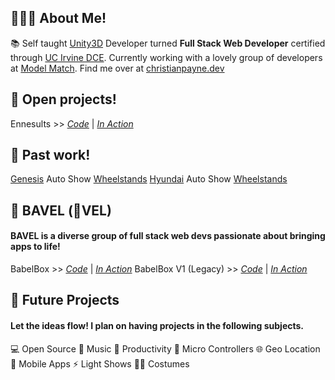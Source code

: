 ## 🙋🏻‍♂️ About Me!
 📚 Self taught [Unity3D](https://unity.com) Developer turned __Full Stack Web Developer__ certified through [UC Irvine DCE](https://ce.uci.edu/). 
 Currently working with a lovely group of developers at [Model Match](https://modelmatch.com/).
 Find me over at [christianpayne.dev](https://www.christianpayne.dev/)
## 🔨 Open projects!
 Ennesults >> *[Code](https://github.com/ChristianPayne/Ennesults)* | *[In Action](https://twitch.tv/ennegineer)*
## 🏡 Past work!
 [Genesis](https://www.genesis.com/us/en/genesis.html) Auto Show [Wheelstands](http://www.arts4allmedia.com/#gen-intro)
 [Hyundai](https://www.hyundaiusa.com/us/en) Auto Show [Wheelstands](http://www.arts4allmedia.com/#hy-intro)
## 🤪 BAVEL (🐑VEL)
#### BAVEL is a diverse group of full stack web devs passionate about bringing apps to life!
 BabelBox >> *[Code](https://github.com/BAVEL-Technology/BabelBox)* | *[In Action](https://babelbox-react.herokuapp.com)*
 BabelBox V1 (Legacy) >> *[Code]()* | *[In Action]()*
## 🔮 Future Projects
#### Let the ideas flow! I plan on having projects in the following subjects.
 💻 Open Source
 🎹 Music
 📝 Productivity
 🤖 Micro Controllers
 🌐 Geo Location
 📱 Mobile Apps
 ⚡ Light Shows
 🧙🏻 Costumes

<!--
**ChristianPayne/ChristianPayne** is a ✨ _special_ ✨ repository because its `README.md` (this file) appears on your GitHub profile.

Here are some ideas to get you started:

- 🔭 I’m currently working on ...
- 🌱 I’m currently learning ...
- 👯 I’m looking to collaborate on ...
- 🤔 I’m looking for help with ...
- 💬 Ask me about ...
- 📫 How to reach me: ...
- 😄 Pronouns: ...
- ⚡ Fun fact: ...
-->
